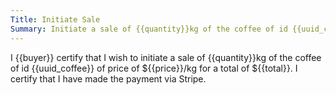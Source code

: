 ```yaml
---
Title: Initiate Sale
Summary: Initiate a sale of {{quantity}}kg of the coffee of id {{uuid_coffee}} for a price of ${{price}}
---
```


I {{buyer}} certify that I wish to initiate a sale of {{quantity}}kg of the coffee of id {{uuid_coffee}} of price of ${{price}}/kg for a total of ${{total}}. I certify that I have made the payment via Stripe.
